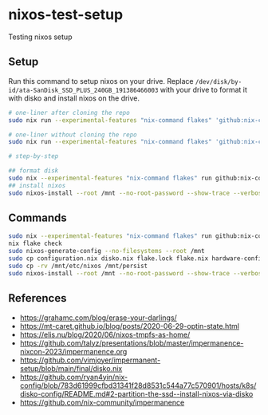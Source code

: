 # nixos-test-setup

Testing nixos setup

## Setup

Run this command to setup nixos on your drive. 
Replace `/dev/disk/by-id/ata-SanDisk_SSD_PLUS_240GB_191386466003` with your drive to format it with disko and install nixos on the drive.

```bash
# one-liner after cloning the repo
sudo nix run --experimental-features "nix-command flakes" 'github:nix-community/disko#disko-install' --  --write-efi-boot-entries --disk main /dev/disk/by-id/ata-SanDisk_SSD_PLUS_240GB_191386466003 --flake .#default

# one-liner without cloning the repo
sudo nix run --experimental-features "nix-command flakes" 'github:nix-community/disko#disko-install' --  --write-efi-boot-entries --disk main /dev/disk/by-id/ata-SanDisk_SSD_PLUS_240GB_191386466003 --flake github:deepanchal/nixos-test-setup#default

# step-by-step

## format disk
sudo nix --experimental-features "nix-command flakes" run github:nix-community/disko -- --mode disko ./disk-config.nix
## install nixos
sudo nixos-install --root /mnt --no-root-password --show-trace --verbose --flake .#default
```


## Commands

```bash
sudo nix --experimental-features "nix-command flakes" run github:nix-community/disko -- --mode disko ./disko.nix --arg device '"/dev/disk/by-id/ata-SanDisk_SSD_PLUS_240GB_191386466003"'
nix flake check
sudo nixos-generate-config --no-filesystems --root /mnt
sudo cp configuration.nix disko.nix flake.lock flake.nix hardware-configuration.nix home.nix README.md /mnt/etc/nixos 
sudo cp -rv /mnt/etc/nixos /mnt/persist
sudo nixos-install --root /mnt --no-root-password --show-trace --verbose --flake .#default
```

## References

- https://grahamc.com/blog/erase-your-darlings/
- https://mt-caret.github.io/blog/posts/2020-06-29-optin-state.html
- https://elis.nu/blog/2020/06/nixos-tmpfs-as-home/
- https://github.com/talyz/presentations/blob/master/impermanence-nixcon-2023/impermanence.org
- https://github.com/vimjoyer/impermanent-setup/blob/main/final/disko.nix
- https://github.com/ryan4yin/nix-config/blob/783d61999cfbd31341f28d8531c544a77c570901/hosts/k8s/disko-config/README.md#2-partition-the-ssd--install-nixos-via-disko
- https://github.com/nix-community/impermanence
